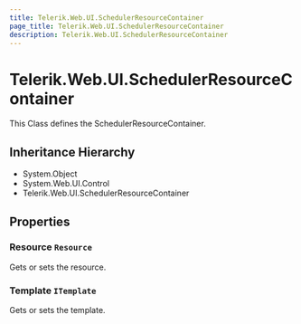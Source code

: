 ```yaml
---
title: Telerik.Web.UI.SchedulerResourceContainer
page_title: Telerik.Web.UI.SchedulerResourceContainer
description: Telerik.Web.UI.SchedulerResourceContainer
---
```


# Telerik.Web.UI.SchedulerResourceContainer

This Class defines the SchedulerResourceContainer.

## Inheritance Hierarchy

* System.Object
* System.Web.UI.Control
* Telerik.Web.UI.SchedulerResourceContainer

## Properties

###  Resource `Resource`

Gets or sets the resource.

###  Template `ITemplate`

Gets or sets the template.

